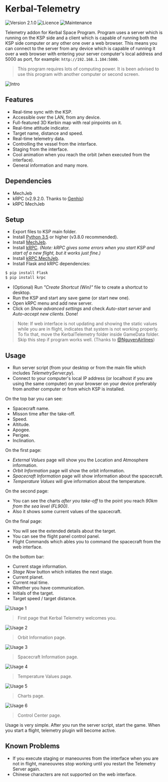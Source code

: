 # Kerbal-Telemetry
![Version 2.1.0](https://img.shields.io/badge/version-2.1.0-blue) ![Licence](https://img.shields.io/badge/Licence-MIT-green) ![Maintenance](https://img.shields.io/maintenance/yes/2021)

Telemetry addon for Kerbal Space Program. Program uses a server which is running on the KSP side and a client which is capable of running both the KSP side computer or any other one over a web browser. This means you can connect to the server from any device which is capable of running it over a web browser with entering your server computer's local address and 5000 as port, for example: ```http://192.168.1.104:5000```.

> This program requires lots of computing power. It is been advised to use this program with another computer or second screen.

![Intro](https://i.ibb.co/XC76347/logo.gif)

## Features
* Real-time sync with the KSP.
* Accessible over the LAN, from any device.
* Full-featured 3D Kerbin map with real pinpoints on it.
* Real-time attitude indicator.
* Target name, distance and speed.
* Real-time telemetry data.
* Controlling the vessel from the interface.
* Staging from the interface.
* Cool animation when you reach the orbit (when executed from the interface).
* General information and many more.

## Dependencies
* MechJeb
* kRPC (v2.9.2.0. Thanks to [Genhis](https://github.com/Genhis))
* kRPC MechJeb

## Setup
* Export files to KSP main folder.
* Install [Python 3.5](https://www.python.org/downloads/) or higher (v3.8.0 recommended).
* Install [MechJeb](https://www.curseforge.com/kerbal/ksp-mods/mechjeb).
* Install [kRPC](https://krpc.github.io/krpc/getting-started.html). *(Note: kRPC gives some errors when you start KSP and start of a new flight, but it works just fine.)*
* Install [kRPC MechJeb](https://genhis.github.io/KRPC.MechJeb/installation.html).
* Install Flask and kRPC dependencies:
```sh
$ pip install Flask
$ pip install krpc
```
* (Optional) Run *"Create Shortcut (Win)"* file to create a shortcut to desktop.
* Run the KSP and start any save game (or start new one).
* Open kRPC menu and add new server.
* Click on *Show advanced settings* and check *Auto-start server* and *Auto-accept new clients*.
Done!

> Note: If web interface is not updating and showing the static values while you are in flight, indicates that system is not working properly. To fix that, move the KerbalTelemetry folder inside GameData folder. Skip this step if program works well. (Thanks to [@NguyenAirlines](https://www.curseforge.com/members/nguyenairlines "@NguyenAirlines"))

## Usage
* Run server script (from your desktop or from the main file which includes *TelemetryServer.py*).
* Connect to your computer's local IP address (or localhost if you are using the same computer) on your browser on your device preferably from another computer or from which KSP is installed.

On the top bar you can see:
* Spacecraft name.
* Misson time after the take-off.
* Speed.
* Altitude.
* Apogee.
* Perigee.
* Inclination.

On the first page:
* *External Values* page will show you the Location and Atmosphere information.
* *Orbit Information* page will show the orbit information.
* *Spacecraft Information* page will show information about the spacecraft.
* *Temperature Values* will give information about the temperature.

On the second page:
* You can see the charts *after you take-off* to the point you reach *90km from the sea level (FL900)*.
* Also it shows some current values of the spacecraft.

On the final page:
* You will see the extended details about the target.
* You can see the flight panel control panel.
* Flight Commands which ables you to command the spacecraft from the web interface.

On the bottom bar:
* Current stage information.
* *Stage Now* button which initiates the next stage.
* Current planet.
* Current real time.
* Whether you have communication.
* Initials of the target.
* Target speed / target distance.

![Usage 1](https://i.ibb.co/qDsvg93/1.jpg)
> First page that Kerbal Telemetry welcomes you.

![Usage 2](https://i.ibb.co/4SkJb0p/2.jpg)
> Orbit Information page.

![Usage 3](https://i.ibb.co/fYmKH2Y/3.jpg)
> Spacecraft Information page.

![Usage 4](https://i.ibb.co/Fqq1fGR/4.jpg)
> Temperature Values page.

![Usage 5](https://i.ibb.co/QXCSgJV/chart.jpg)
> Charts page.

![Usage 6](https://i.ibb.co/4ffdx7k/cp.jpg)
> Control Center page.

Usage is very simple. After you run the server script, start the game. When you start a flight, telemetry plugin will become active.

## Known Problems
* If you execute staging or maneouvres from the interface when you are not in flight, maneouvres stop working until you restart the Telemetry Server again.
* Chinese characters are not supported on the web interface.

